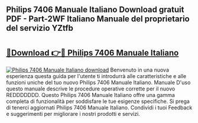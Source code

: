 ## Philips 7406 Manuale Italiano Download gratuit PDF - Part-2WF Italiano Manuale del proprietario del servizio YZtfb

# <h2><a href="http://dfdrjjs.blite.top/?on=Philips+7406+Manuale+Italiano">🔗Download 👉🔴 Philips 7406 Manuale Italiano</a></h2>

[![Philips 7406 Manuale Italiano download](https://i.imgur.com/lujVjoI.png)](http://dfdrjjs.blite.top/?on=Philips+7406+Manuale+Italiano)
Benvenuto in una nuova esperienza questa guida per l'utente ti introdurrà alle caratteristiche e alle funzioni uniche del tuo nuovo Philips 7406 Manuale Italiano. Manuale D'uso questo manuale descrive le procedure operative corrette per il nuovo REDDDDDDD. Questo Philips 7406 Manuale Italiano offre una gamma completa di funzionalità per soddisfare le tue esigenze specifiche. Si prega di tenerci aggiornati Philips 7406 Manuale Italiano. Condividi i tuoi Feedback e suggerimenti per migliorare i nostri prodotti e servizi.
